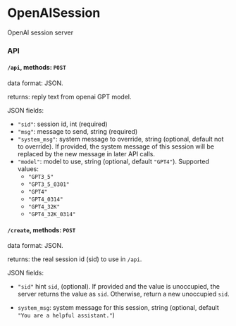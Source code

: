 # OpenAISession
OpenAI session server

### API

#### `/api`, methods: `POST`

data format: JSON.

returns: reply text from openai GPT model.

JSON fields:

* `"sid"`: session id, int (required)
* `"msg"`: message to send, string (required)
* `"system_msg"`: system message to override, string (optional, default not to override). If provided, the system message of this session will be replaced by the new message in later API calls.
* `"model"`: model to use, string (optional, default `"GPT4"`). Supported values:
  * `"GPT3_5"`
  * `"GPT3_5_0301"`
  * `"GPT4"`
  * `"GPT4_0314"`
  * `"GPT4_32K"`
  * `"GPT4_32K_0314"`

#### `/create`, methods: `POST`

data format: JSON.

returns: the real session id (sid) to use in `/api`.

JSON fields:

* `"sid"` hint `sid`, (optional). If provided and the value is unoccupied, the server returns the value as `sid`. Otherwise, return a new unoccupied `sid`.

* `system_msg`: system message for this session, string (optional, default `"You are a helpful assistant."`)

